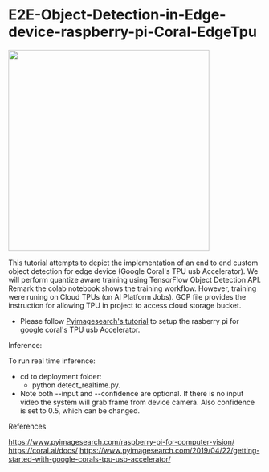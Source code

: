 # E2E-Object-Detection-in-Edge-device-raspberry-pi-Coral-EdgeTpu
<img src="/result.gif" width="400" height="400"/>

This tutorial attempts to depict the implementation of  an end to end custom object detection for edge device (Google Coral's TPU usb Accelerator). We will perform quantize aware training using TensorFlow Object Detection API. Remark the colab notebook shows the training workflow. However,  training were runing on Cloud TPUs (on AI Platform Jobs). GCP file provides the instruction for allowing TPU in project to access cloud storage bucket.

- Please follow  [Pyimagesearch's tutorial](https://www.pyimagesearch.com/2019/04/22/getting-started-with-google-corals-tpu-usb-accelerator) to setup the rasberry pi for google coral's TPU usb Accelerator.

Inference:

To run real time inference: 
  - cd to deployment folder:
    - python detect_realtime.py. 
  - Note both --input and  --confidence are optional.  If there is no input video the system will grab frame from device camera. Also confidence is set to 0.5, which can be changed.

References

https://www.pyimagesearch.com/raspberry-pi-for-computer-vision/
https://coral.ai/docs/
https://www.pyimagesearch.com/2019/04/22/getting-started-with-google-corals-tpu-usb-accelerator/
